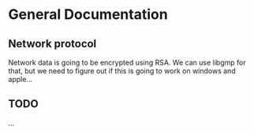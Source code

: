 # General Documentation

## Network protocol
Network data is going to be encrypted using RSA. We can use libgmp for that, but
we need to figure out if this is going to work on windows and apple...

## TODO
...
